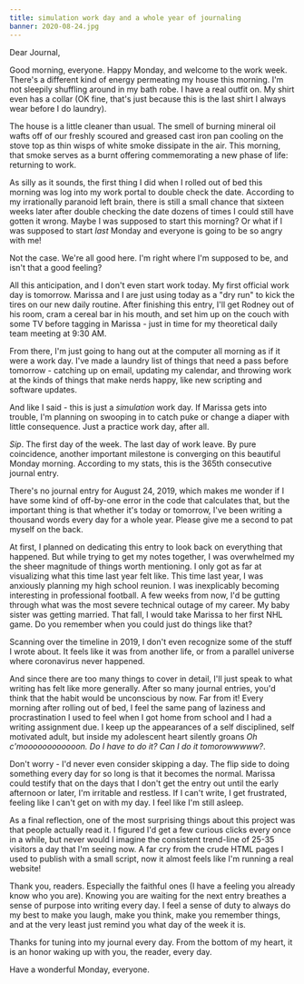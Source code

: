 ```yaml
---
title: simulation work day and a whole year of journaling
banner: 2020-08-24.jpg
---
```


Dear Journal,

Good morning, everyone.  Happy Monday, and welcome to the work week.
There's a different kind of energy permeating my house this morning.
I'm not sleepily shuffling around in my bath robe.  I have a real
outfit on.  My shirt even has a collar (OK fine, that's just because
this is the last shirt I always wear before I do laundry).

The house is a little cleaner than usual.  The smell of burning
mineral oil wafts off of our freshly scoured and greased cast iron pan
cooling on the stove top as thin wisps of white smoke dissipate in the
air.  This morning, that smoke serves as a burnt offering
commemorating a new phase of life: returning to work.

As silly as it sounds, the first thing I did when I rolled out of bed
this morning was log into my work portal to double check the date.
According to my irrationally paranoid left brain, there is still a
small chance that sixteen weeks later after double checking the date
dozens of times I could still have gotten it wrong.  Maybe I was
supposed to start this morning?  Or what if I was supposed to start
_last_ Monday and everyone is going to be so angry with me!

Not the case.  We're all good here.  I'm right where I'm supposed to
be, and isn't that a good feeling?

All this anticipation, and I don't even start work today.  My first
official work day is tomorrow.  Marissa and I are just using today as
a "dry run" to kick the tires on our new daily routine.  After
finishing this entry, I'll get Rodney out of his room, cram a cereal
bar in his mouth, and set him up on the couch with some TV before
tagging in Marissa - just in time for my theoretical daily team
meeting at 9:30 AM.

From there, I'm just going to hang out at the computer all morning as
if it were a work day.  I've made a laundry list of things that need a
pass before tomorrow - catching up on email, updating my calendar, and
throwing work at the kinds of things that make nerds happy, like new
scripting and software updates.

And like I said - this is just a _simulation_ work day.  If Marissa
gets into trouble, I'm planning on swooping in to catch puke or change
a diaper with little consequence.  Just a practice work day, after
all.

_Sip_.  The first day of the week.  The last day of work leave.  By
pure coincidence, another important milestone is converging on this
beautiful Monday morning.  According to my stats, this is the 365th
consecutive journal entry.

There's no journal entry for August 24, 2019, which makes me wonder if
I have some kind of off-by-one error in the code that calculates that,
but the important thing is that whether it's today or tomorrow, I've
been writing a thousand words every day for a whole year.  Please give
me a second to pat myself on the back.

At first, I planned on dedicating this entry to look back on
everything that happened.  But while trying to get my notes together,
I was overwhelmed my the sheer magnitude of things worth mentioning.
I only got as far at visualizing what this time last year felt like.
This time last year, I was anxiously planning my high school reunion.
I was inexplicably becoming interesting in professional football.  A
few weeks from now, I'd be gutting through what was the most severe
technical outage of my career.  My baby sister was getting married.
That fall, I would take Marissa to her first NHL game.  Do you
remember when you could just do things like that?

Scanning over the timeline in 2019, I don't even recognize some of the
stuff I wrote about.  It feels like it was from another life, or from
a parallel universe where coronavirus never happened.

And since there are too many things to cover in detail, I'll just
speak to what writing has felt like more generally.  After so many
journal entries, you'd think that the habit would be unconscious by
now.  Far from it!  Every morning after rolling out of bed, I feel the
same pang of laziness and procrastination I used to feel when I got
home from school and I had a writing assignment due.  I keep up the
appearances of a self disciplined, self motivated adult, but inside my
adolescent heart silently groans _Oh c'moooooooooooon.  Do I have to
do it?  Can I do it tomorowwwww?_.

Don't worry - I'd never even consider skipping a day.  The flip side
to doing something every day for so long is that it becomes the
normal.  Marissa could testify that on the days that I don't get the
entry out until the early afternoon or later, I'm irritable and
restless.  If I can't write, I get frustrated, feeling like I can't
get on with my day.  I feel like I'm still asleep.

As a final reflection, one of the most surprising things about this
project was that people actually read it.  I figured I'd get a few
curious clicks every once in a while, but never would I imagine the
consistent trend-line of 25-35 visitors a day that I'm seeing now.  A
far cry from the crude HTML pages I used to publish with a small
script, now it almost feels like I'm running a real website!

Thank you, readers.  Especially the faithful ones (I have a feeling
you already know who you are).  Knowing you are waiting for the next
entry breathes a sense of purpose into writing every day.  I feel a
sense of duty to always do my best to make you laugh, make you think,
make you remember things, and at the very least just remind you what
day of the week it is.

Thanks for tuning into my journal every day.  From the bottom of my
heart, it is an honor waking up with you, the reader, every day.

Have a wonderful Monday, everyone.
